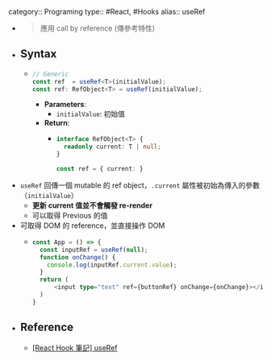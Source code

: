 category:: Programing
type:: #React, #Hooks
alias:: useRef

- > 應用 call by reference (傳參考特性)
- ## Syntax
	- ```ts
	  // Generic
	  const ref  = useRef<T>(initialValue);
	  const ref: RefObject<T> = useRef(initialValue);
	  ```
		- **Parameters**:
			- `initialValue`: 初始值
		- **Return**:
			- ```ts
			  interface RefObject<T> {
			    readonly current: T | null;
			  }
			  
			  const ref = { current: }
			  ```
- `useRef` 回傳一個 mutable 的 ref object，`.current` 屬性被初始為傳入的參數（`initialValue`）
	- **更新 current 值並不會觸發 re-render**
	- 可以取得 Previous 的值
- 可取得 DOM 的 reference，並直接操作 DOM
	- ```typescript
	  const App = () => {
	    const inputRef = useRef(null);
	    function onChange() {
	      console.log(inputRef.current.value);
	    }
	    return (
	    	<input type="text" ref={buttonRef} onChange={onChange}></input>
	    )
	  }
	  ```
- ## Reference
	- [[React Hook 筆記] useRef](https://medium.com/hannah-lin/react-hook-%E7%AD%86%E8%A8%98-useref-c628cbf0d7fb)